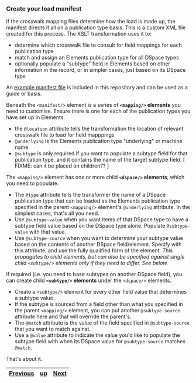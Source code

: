 ﻿### Create your load manifest

If the crosswalk mapping files determine how the load is made up, the manifest directs it all on a publication type basis. This is a custom XML file created for this process. The XSLT transformation uses it to:

* determine which crosswalk file to consult for field mappings for each publication type
* match and assign an Elements publication type for all DSpace types
* optionally populate a "subtype" field in Elements based on other information in the record, or in simpler cases, just based on its DSpace type

An [example manifest file](xml/loads-manifest.xml) is included in this repository and can be used as a guide or basis.

Beneath the `<manifest/>` element is a series of **`<mapping/>` elements** you need to customise. Ensure there is one for each of the publication types you have set up in Elements.

* the `@location` attribute tells the transformation the location of relevant crosswalk file to load for field mapppings
* `@underlying` is the Elements publication type "underlying" or machine name
* `@subtype` is only required if you want to populate a subtype field for that publication type, and it contains the name of the target subtype field. [ FIXME: can it be placed on children?? ]

The `<mapping/>` element has one or more child **`<dspace/>` elements**, which you need to populate.

* The `@type` attribute tells the transformer the name of a DSpace publication type that can be loaded as the Elements publication type specified in the parent `<mapping/>` element's `@underlying` attribute. In the simplest cases, that's all you need.
* Use `@subtype-value` when you want items of that DSpace type to have a subtype field value based on the DSpace type alone. Populate `@subtype-value` with that value.
* Use `@subtype-source` when you want to determine your subtype value based on the contents of another DSpace field/element. Specify with this attribute, and use the fully qualified form of the element. _This propagates to child elements, but can also be specified against single child `<subtype/>` elements only if they need to differ. See below._

If required (i.e. you need to base subtypes on another DSpace field), you can create child **`<subtype/>` elements** under the `<dspace/>` elements.

* Create a `<subtype/>` element for every other field value that determines a subtype value.
* If the subtype is sourced from a field other than what you specified in the parent `<mapping/>` element, you can put another `@subtype-source` attribute here and that will override the parent's.
* The `@match` attribute is the value of the field specified in `@subtype-source` that you want to match against.
* Use a `@value` attribute to indicate the value you'd like to populate the subtype field with when its DSpace value for `@subtype-source` matches `@match`.

That's about it.

[Previous](process-mappings.md "Finish your mappings") | [up](process.md) | [Next](process-init-metadata.md "Create and populate an initial metadata holding table") |
:---- | :----: | ----:
